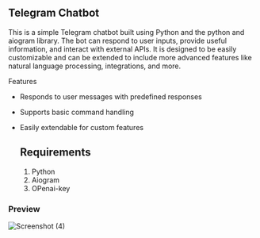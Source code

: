 
## Telegram Chatbot
This is a simple Telegram chatbot built using Python and the python and aiogram library. The bot can respond to user inputs, provide useful information, and interact with external APIs. It is designed to be easily customizable and can be extended to include more advanced features like natural language processing, integrations, and more.

Features
* Responds to user messages with predefined responses
* Supports basic command handling
* Easily extendable for custom features

  ## Requirements
  1. Python
  2. Aiogram
  3. OPenai-key

### Preview
![Screenshot (4)](https://github.com/user-attachments/assets/968fa558-ba62-40ef-ad97-2e6575b96b44)
